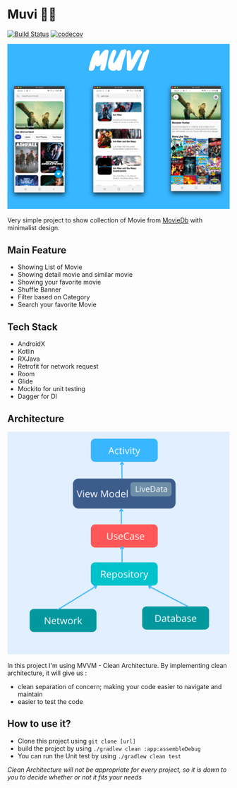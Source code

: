 Muvi :construction_worker::hammer:
=====
[![Build Status](https://travis-ci.com/andriiginting/Muvi.svg?branch=master)](https://travis-ci.com/andriiginting/Muvi)
[![codecov](https://codecov.io/gh/andriiginting/Muvi/branch/master/graph/badge.svg?token=JGB5AOHJRF)](https://codecov.io/gh/andriiginting/Muvi)
 
 <p align="center">
 <img src="/screenshot/Muvi-banner.png"/>
 </p>
 
Very simple project to show collection of Movie from [MovieDb](https://developers.themoviedb.org) with minimalist design.

Main Feature
-------------
* Showing List of Movie
* Showing detail movie and similar movie
* Showing your favorite movie
* Shuffle Banner
* Filter based on Category
* Search your favorite Movie

Tech Stack
----------
* AndroidX
* Kotlin
* RXJava
* Retrofit for network request
* Room
* Glide
* Mockito for unit testing
* Dagger for DI

Architecture
-----------
<p align="center" width="40%">
 <img src="/screenshot/design-arch.png"/>
</p>
 
In this project I'm using MVVM - Clean Architecture. By implementing clean architecture, it will give us :  
- clean separation of concern; making your code easier to navigate and maintain
- easier to test the code

How to use it?
------
- Clone this project using `git clone [url]`
- build the project by using `./gradlew clean :app:assembleDebug`
- You can run the Unit test by using `./gradlew clean test`

*Clean Architecture will not be appropriate for every project, so it is down to you to decide whether or not it fits your needs*
